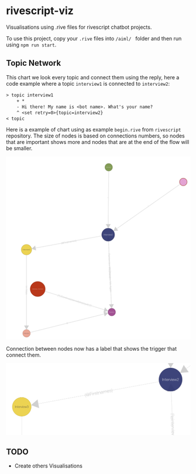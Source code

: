 # rivescript-viz

Visualisations using .rive files for rivescript chatbot projects.

To use this project, copy your `.rive` files into `/aiml/ ` folder and then run using `npm run start`.


## Topic Network

This chart we look every topic and connect them using the reply, here a code example where a topic `interview1` is connected to `interview2`:

```rive
> topic interview1
	+ *
	- Hi there! My name is <bot name>. What's your name?
	^ <set retry=0>{topic=interview2}
< topic
```

Here is a example of chart using as example `begin.rive` from `rivescript` repository. The size of nodes is based on connections numbers, so nodes that are important shows more and nodes that are at the end of the flow will be smaller.

![Network Example](/public/example.png)

Connection between nodes now has a label that shows the trigger that connect them.

![Connections Example](/public/nodes.png)

## TODO

* Create others Visualisations
